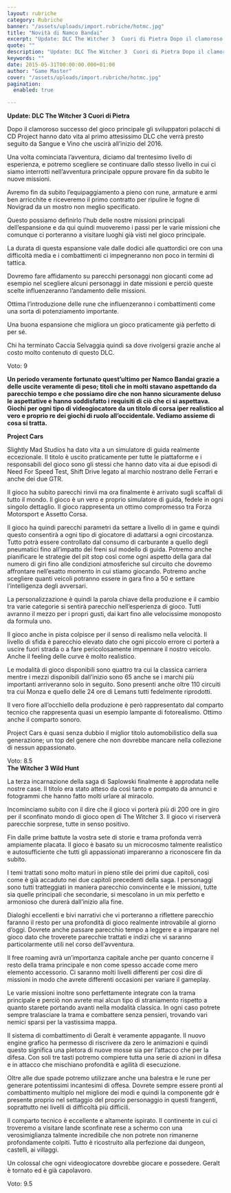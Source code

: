```yaml
---
layout: rubriche
category: Rubriche
banner: "/assets/uploads/import.rubriche/hotmc.jpg"
title: "Novità di Namco Bandai"
excerpt: "Update: DLC The Witcher 3  Cuori di Pietra Dopo il clamoroso successo del gioco principale gli sviluppatori polacchi di CD Project hanno dato vita al primo attesissimo DLC che verrà presto seguito da Sangue e Vino che uscirà all’inizio del 2016. Una volta cominciata l’avventura, diciamo dal trentesimo livello di esperienza, e potremo scegliere se [&hellip"
quote: ""
description: "Update: DLC The Witcher 3  Cuori di Pietra Dopo il clamoroso successo del gioco principale gli sviluppatori polacchi di CD Project hanno dato vita al primo attesissimo DLC che verrà presto seguito da Sangue e Vino che uscirà all’inizio del 2016. Una volta cominciata l’avventura, diciamo dal trentesimo livello di esperienza, e potremo scegliere se [&hellip"
keywords: ""
date: 2015-05-31T00:00:00.000+01:00
author: "Game Master"
cover: "/assets/uploads/import.rubriche/hotmc.jpg"
pagination:
  enabled: true

---
```


**Update: DLC The Witcher 3 Cuori di Pietra**

**[](https://hotmc.com/wp-content/uploads/2015/05/witch-3.jpg)** 

Dopo il clamoroso successo del gioco principale gli sviluppatori polacchi di CD Project hanno dato vita al primo attesissimo DLC che verrà presto seguito da Sangue e Vino che uscirà all’inizio del 2016.

Una volta cominciata l’avventura, diciamo dal trentesimo livello di esperienza, e potremo scegliere se continuare dallo stesso livello in cui ci siamo interrotti nell’avventura principale oppure provare fin da subito le nuove missioni.

Avremo fin da subito l’equipaggiamento a pieno con rune, armature e armi ben arricchite e riceveremo il primo contratto per ripulire le fogne di Novigrad da un mostro non meglio specificato.

Questo possiamo definirlo l’hub delle nostre missioni principali dell’espansione e da qui quindi muoveremo i passi per le varie missioni che comunque ci porteranno a visitare luoghi già visti nel gioco principale.

La durata di questa espansione vale dalle dodici alle quattordici ore con una difficoltà media e i combattimenti ci impegneranno non poco in termini di tattica.

Dovremo fare affidamento su parecchi personaggi non giocanti come ad esempio nel scegliere alcuni personaggi in date missioni e perciò queste scelte influenzeranno l’andamento delle missioni.

Ottima l’introduzione delle rune che influenzeranno i combattimenti come una sorta di potenziamento importante.

Una buona espansione che migliora un gioco praticamente già perfetto di per sé.

Chi ha terminato Caccia Selvaggia quindi sa dove rivolgersi grazie anche al costo molto contenuto di questo DLC.

Voto: 9

**Un periodo veramente fortunato quest’ultimo per Namco Bandai grazie a delle uscite veramente di peso; titoli che in molti stavano aspettando da parecchio tempo e che possiamo dire che non hanno sicuramente deluso le aspettative e hanno soddisfatto i requisiti di ciò che ci si aspettava. Giochi per ogni tipo di videogiocatore da un titolo di corsa iper realistico al vero e proprio re dei giochi di ruolo all’occidentale. Vediamo assieme di cosa si tratta.**

 **Project Cars**

[](https://hotmc.com/wp-content/uploads/2015/05/project.jpg)

Slightly Mad Studios ha dato vita a un simulatore di guida realmente eccezionale. Il titolo è uscito praticamente per tutte le piattaforme e i responsabili del gioco sono gli stessi che hanno dato vita ai due episodi di Need For Speed Test, Shift Drive legato al marchio nostrano delle Ferrari e anche dei due GTR.

Il gioco ha subito parecchi rinvii ma ora finalmente è arrivato sugli scaffali di tutto il mondo. Il gioco è un vero e proprio simulatore di guida, fedele in ogni singolo dettaglio. Il gioco rappresenta un ottimo compromesso tra Forza Motorsport e Assetto Corsa.

Il gioco ha quindi parecchi parametri da settare a livello di in game e quindi questo consentirà a ogni tipo di giocatore di adattarsi a ogni circostanza. Tutto potrà essere controllato dal consumo di carburante a quello degli pneumatici fino all’impatto dei freni sul modello di guida. Potremo anche pianificare le strategie del pit stop così come ogni aspetto della gara dal numero di giri fino alle condizioni atmosferiche sul circuito che dovremo affrontare nell’esatto momento in cui stiamo giocando. Potremo anche scegliere quanti veicoli potranno essere in gara fino a 50 e settare l’intelligenza degli avversari.

La personalizzazione è quindi la parola chiave della produzione e il cambio tra varie categorie si sentirà parecchio nell’esperienza di gioco. Tutti avranno il mezzo per i propri gusti, dai kart fino alle velocissime monoposto da formula uno.

[](https://hotmc.com/wp-content/uploads/2015/05/project-cars.jpg)

Il gioco anche in pista colpisce per il senso di realismo nella velocità. Il livello di sfida è parecchio elevato dato che ogni piccolo errore ci porterà a uscire fuori strada o a fare pericolosamente impennare il nostro veicolo. Anche il feeling delle curve è molto realistico.

Le modalità di gioco disponibili sono quattro tra cui la classica carriera mentre i mezzi disponibili dall’inizio sono 65 anche se i marchi più importanti arriveranno solo in seguito. Sono presenti anche oltre 110 circuiti tra cui Monza e quello delle 24 ore di Lemans tutti fedelmente riprodotti.

Il vero fiore all’occhiello della produzione è però rappresentato dal comparto tecnico che rappresenta quasi un esempio lampante di fotorealismo. Ottimo anche il comparto sonoro.

Project Cars è quasi senza dubbio il miglior titolo automobilistico della sua generazione; un top del genere che non dovrebbe mancare nella collezione di nessun appassionato.

Voto: 8.5  
**The Witcher 3 Wild Hunt**

[](https://hotmc.com/wp-content/uploads/2015/05/witcher-3.jpg)

La terza incarnazione della saga di Saplowski finalmente è approdata nelle nostre case. Il titolo era stato atteso da così tanto e pompato da annunci e fotogrammi che hanno fatto molti urlare al miracolo.

Incominciamo subito con il dire che il gioco vi porterà più di 200 ore in giro per il sconfinato mondo di gioco open di The Witcher 3\. Il gioco vi riserverà parecchie sorprese, tutte in senso positivo.

Fin dalle prime battute la vostra sete di storie e trama profonda verrà ampiamente placata. Il gioco è basato su un microcosmo talmente realistico e autosufficiente che tutti gli appassionati impareranno a riconoscere fin da subito.

I temi trattati sono molto maturi in pieno stile dei primi due capitoli, così come è già accaduto nei due capitoli precedenti della saga. I personaggi sono tutti tratteggiati in maniera parecchio convincente e le missioni, tutte sia quelle principali che secondarie, si mescolano in un mix perfetto e armonioso che durerà dall’inizio alla fine.

Dialoghi eccellenti e bivi narrativi che vi porteranno a riflettere parecchio faranno il resto per una profondità di gioco realmente introvabile al giorno d’oggi. Dovrete anche passare parecchio tempo a leggere e a imparare nel gioco dato che troverete parecchie trattati e indizi che vi saranno particolarmente utili nel corso dell’avventura.

Il free roaming avrà un’importanza capitale anche per quanto concerne il resto della trama principale e non come spesso accade come mero elemento accessorio. Ci saranno molti livelli differenti per così dire di missioni in modo che avrete differenti occasioni per variare il gameplay.

[](https://hotmc.com/wp-content/uploads/2015/05/witcher-4.jpg)

Le varie missioni inoltre sono perfettamente integrate con la trama principale e perciò non avrete mai alcun tipo di straniamento rispetto a quanto starete portando avanti nella modalità classica. In ogni caso potrete sempre tralasciare la trama e combattere senza pensieri, trovando vari nemici sparsi per la vastissima mappa.

Il sistema di combattimento di Geralt è veramente appagante. Il nuovo engine grafico ha permesso di riscrivere da zero le animazioni e quindi questo significa una pletora di nuove mosse sia per l’attacco che per la difesa. Con soli tre tasti potremo compiere tutta una serie di azioni in difesa e in attacco che mischiano profondità e agilità di esecuzione.

Oltre alle due spade potremo utilizzare anche una balestra e le rune per generare potentissimi incantesimi di offesa. Dovrete sempre essere pronti al combattimento multiplo nel migliore dei modi e quindi la componente gdr è presente proprio nel settaggio del proprio personaggio in questi frangenti, soprattutto nei livelli di difficoltà più difficili.

Il comparto tecnico è eccellente e altamente ispirato. Il continente in cui ci troveremo a visitare lande sconfinate rese a schermo con una verosimiglianza talmente incredibile che non potrete non rimanerne profondamente colpiti. Tutto è ricostruito alla perfezione dai dungeon, castelli, ai villaggi.

Un colossal che ogni videogiocatore dovrebbe giocare e possedere. Geralt è tornato ed è già capolavoro.

Voto: 9.5